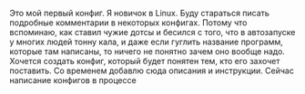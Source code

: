 Это мой первый конфиг. Я новичок в Linux. Буду стараться писать подробные комментарии в некоторых конфигах. Потому что вспоминаю, как ставил чужие дотсы и бесился с того, что в автозапуске у многих людей тонну кала, и даже если гуглить название программ, которые там написаны, то ничего не понятно зачем оно вообще надо. Хочется создать конфиг, который будет понятен тем, кто его захочет поставить. Со временем добавлю сюда описания и инструкции. Сейчас написание конфигов в процессе
